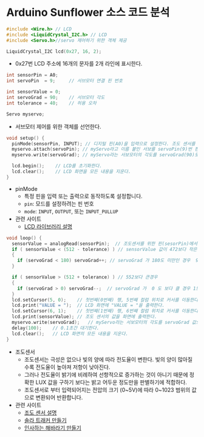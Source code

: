#      **Arduino** **Sunflower**  소스 코드 분석

```c
#include <Wire.h> // LCD
#include <LiquidCrystal_I2C.h> // LCD
#include <Servo.h>//servo 제어하기 위한 객체 제공
```
```c
LiquidCrystal_I2C lcd(0x27, 16, 2);
```

* 0x27번 LCD 주소에 16개의 문자를 2개 라인에 표시한다.

```c
int sensorPin = A0; 
int servoPin  = 9;     // 서브모터 연결 핀 번호

int sensorValue = 0;
int servoGrad = 90;    // 서브모터 각도
int tolerance = 40;    // 허용 오차
```



```c
Servo myservo;
```

* 서브모터 제어를 위한 객체를 선언한다.

```c
void setup() {
  pinMode(sensorPin, INPUT); // 디지털 핀(A0)을 입력으로 설정한다. 조도 센서를 위한 핀을 입력 모드로 설정한다.
  myservo.attach(servoPin); // myServo라고 이름 붙인 서보를 servoPin(9)번 핀으로 컨트롤하도록 설정한다.
  myservo.write(servoGrad); // myServo라는 서보모터의 각도를 servoGrad(90)도로 설정한다.

  lcd.begin();    // LCD를 초기화한다.
  lcd.clear();    // LCD 화면을 모든 내용을 지운다.
}
```

* pinMode 
  *  특정 핀을 입력 또는 출력으로 동작하도록 설정합니다. 
  *  `pin`: 모드를 설정하려는 핀 번호 
  *  `mode`: `INPUT`, `OUTPUT`, 또는 `INPUT_PULLUP` 
* 관련 사이트
  *  [LCD 라이브러리 설명]( https://kocoafab.cc/tutorial/view/689 )

```c
void loop() {
  sensorValue = analogRead(sensorPin);  // 조도센서를 위한 핀(sesorPin)에서 밝기 값을 읽어 온다.
  if ( sensorValue < (512 - tolerance) ) // sensorValue 값이 472보다 작은 경우
  {
    if (servoGrad < 180) servoGrad++; // servoGrad 가 180도 미만인 경우  90에서 91,92,93으로 증가하는 것을 나타냅니다. 
  }

  if ( sensorValue > (512 + tolerance) ) // 552보다 큰경우
  {
    if (servoGrad > 0) servoGrad--;  // servoGrad 가  0 도 보다 클 경우 1도씩 감소  90도 이하로 감소
  }
  lcd.setCursor(5, 0);    // 첫번째(0번째) 행, 5번째 컬럼 위치로 커서를 이동한다.
  lcd.print("VALUE = ");  // LCD 화면에 "VALUE = "을 출력한다.
  lcd.setCursor(6, 1);    // 첫번째(1번째) 행, 6번째 컬럼 위치로 커서를 이동한다.
  lcd.print(sensorValue); // 조도 센서의 값을 화면에 출력한다.
  myservo.write(servoGrad);   // myServo라는 서보모터의 각도를 servoGrad 값으로 조정한다.
  delay(100);    // 0.1초간 대기한다.
  lcd.clear();   // LCD 화면의 모든 내용을 지운다.
}
```

* 조도센서
  * 조도센서는 극성은 없으나 빛의 양에 따라 전도율이 변한다. 빛의 양이 많아질 수록 전도율이 높아져 저항이 낮아진다.
  * 그러나 전도율이 밝기에 비례하여 선항적으로 증가하는 것이 아니기 때문에 정확한 LUX 값을 구하기 보다는 밝고 어두운 정도만을 판별하기에 적합하다.
  *  조도센서로 부터 입력되어지는 전압의 크기 (0~5V)에 따라 0~1023 범위의 값으로 변환되어 반환합니다. 
* 관련 사이트
  * [조도 센서 설명](https://kocoafab.cc/tutorial/view/754)
  * [솔라 트래커 만들기]( https://kocoafab.cc/make/view/341 )
  * [인사하는 해바라기 만들기](http://blog.naver.com/PostView.nhn?blogId=vitro6273&logNo=221171734829&redirect=Dlog&widgetTypeCall=true&directAccess=false)


